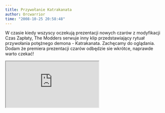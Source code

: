 ```yaml
---
title: Przywołanie Katrakanata
author: Orcwarrior
time: "2008-10-25 20:58:48"
---
```


W czasie kiedy wszyscy oczekują prezentacji nowych czarów z modyfikacji Czas Zapłaty, The Modders serwuje inny klip przedstawiający rytuał przywołania potężnego demona - Katrakanata. Zachęcamy do oglądania. Dodam że premiera prezentacji czarów odbędzie sie wkrótce, naprawde warto czekać!

<iframe class="video" src="https://www.youtube.com/embed/BE1TlBjRHME" allowfullscreen></iframe>